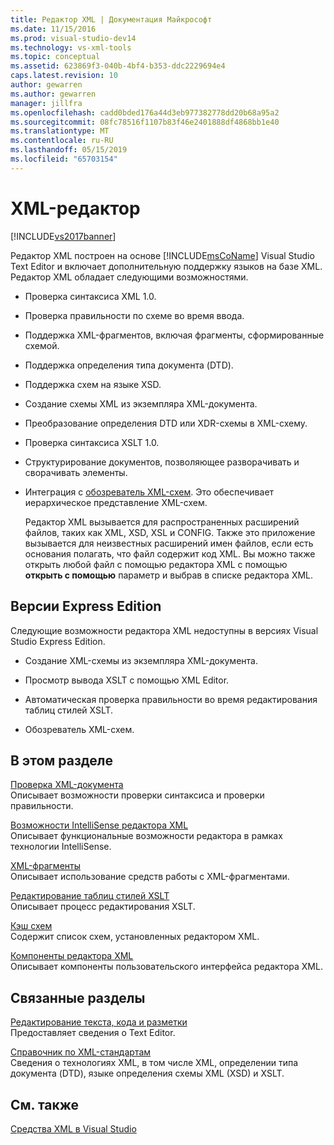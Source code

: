```yaml
---
title: Редактор XML | Документация Майкрософт
ms.date: 11/15/2016
ms.prod: visual-studio-dev14
ms.technology: vs-xml-tools
ms.topic: conceptual
ms.assetid: 623869f3-040b-4bf4-b353-ddc2229694e4
caps.latest.revision: 10
author: gewarren
ms.author: gewarren
manager: jillfra
ms.openlocfilehash: cadd0bded176a44d3eb977382778dd20b68a95a2
ms.sourcegitcommit: 08fc78516f1107b83f46e2401888df4868bb1e40
ms.translationtype: MT
ms.contentlocale: ru-RU
ms.lasthandoff: 05/15/2019
ms.locfileid: "65703154"
---
```

# <a name="xml-editor"></a>XML-редактор
[!INCLUDE[vs2017banner](../includes/vs2017banner.md)]

Редактор XML построен на основе [!INCLUDE[msCoName](../includes/msconame-md.md)] Visual Studio Text Editor и включает дополнительную поддержку языков на базе XML. Редактор XML обладает следующими возможностями.  
  
- Проверка синтаксиса XML 1.0.  
  
- Проверка правильности по схеме во время ввода.  
  
- Поддержка XML-фрагментов, включая фрагменты, сформированные схемой.  
  
- Поддержка определения типа документа (DTD).  
  
- Поддержка схем на языке XSD.  
  
- Создание схемы XML из экземпляра XML-документа.  
  
- Преобразование определения DTD или XDR-схемы в XML-схему.  
  
- Проверка синтаксиса XSLT 1.0.  
  
- Структурирование документов, позволяющее разворачивать и сворачивать элементы.  
  
- Интеграция с [обозреватель XML-схем](../xml-tools/xml-schema-explorer.md). Это обеспечивает иерархическое представление XML-схем.  
  
  Редактор XML вызывается для распространенных расширений файлов, таких как XML, XSD, XSL и CONFIG. Также это приложение вызывается для неизвестных расширений имен файлов, если есть основания полагать, что файл содержит код XML. Вы можно также открыть любой файл с помощью редактора XML с помощью **открыть с помощью** параметр и выбрав в списке редактора XML.  
  
## <a name="express-editions"></a>Версии Express Edition  
 Следующие возможности редактора XML недоступны в версиях Visual Studio Express Edition.  
  
- Создание XML-схемы из экземпляра XML-документа.  
  
- Просмотр вывода XSLT с помощью XML Editor.  
  
- Автоматическая проверка правильности во время редактирования таблиц стилей XSLT.  
  
- Обозреватель XML-схем.  
  
## <a name="in-this-section"></a>В этом разделе  
 [Проверка XML-документа](../xml-tools/xml-document-validation.md)  
 Описывает возможности проверки синтаксиса и проверки правильности.  
  
 [Возможности IntelliSense редактора XML](../xml-tools/xml-editor-intellisense-features.md)  
 Описывает функциональные возможности редактора в рамках технологии IntelliSense.  
  
 [XML-фрагменты](../xml-tools/xml-snippets.md)  
 Описывает использование средств работы с XML-фрагментами.  
  
 [Редактирование таблиц стилей XSLT](../xml-tools/editing-xslt-style-sheets.md)  
 Описывает процесс редактирования XSLT.  
  
 [Кэш схем](../xml-tools/schema-cache.md)  
 Содержит список схем, установленных редактором XML.  
  
 [Компоненты редактора XML](../xml-tools/xml-editor-components.md)  
 Описывает компоненты пользовательского интерфейса редактора XML.  
  
## <a name="related-sections"></a>Связанные разделы  
 [Редактирование текста, кода и разметки](https://msdn.microsoft.com/0d9c00d7-5df4-48a3-b185-2a265f055439)  
 Предоставляет сведения о Text Editor.  
  
 [Справочник по XML-стандартам](https://msdn.microsoft.com/79c78508-c9d0-423a-a00f-672e855de401)  
 Сведения о технологиях XML, в том числе XML, определении типа документа (DTD), языке определения схемы XML (XSD) и XSLT.  
  
## <a name="see-also"></a>См. также  
 [Средства XML в Visual Studio](../xml-tools/xml-tools-in-visual-studio.md)
